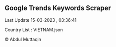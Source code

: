 

## Google Trends Keywords Scraper 
 
Last Update 15-03-2023 , 03:36:41

Country List :
VIETNAM.json



© Abdul Muttaqin 

